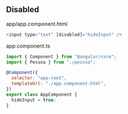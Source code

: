 ## Disabled

app/app.component.html

```js
<input type="text" [disabled]="hideInput" />
```

app.component.ts

```js
import { Component } from "@angular/core";
import { Pessoa } from "./pessoa";

@Component({
  selector: "app-root",
  templateUrl: "./app.component.html",
})
export class AppComponent {
  hideInput = true;
}
```
